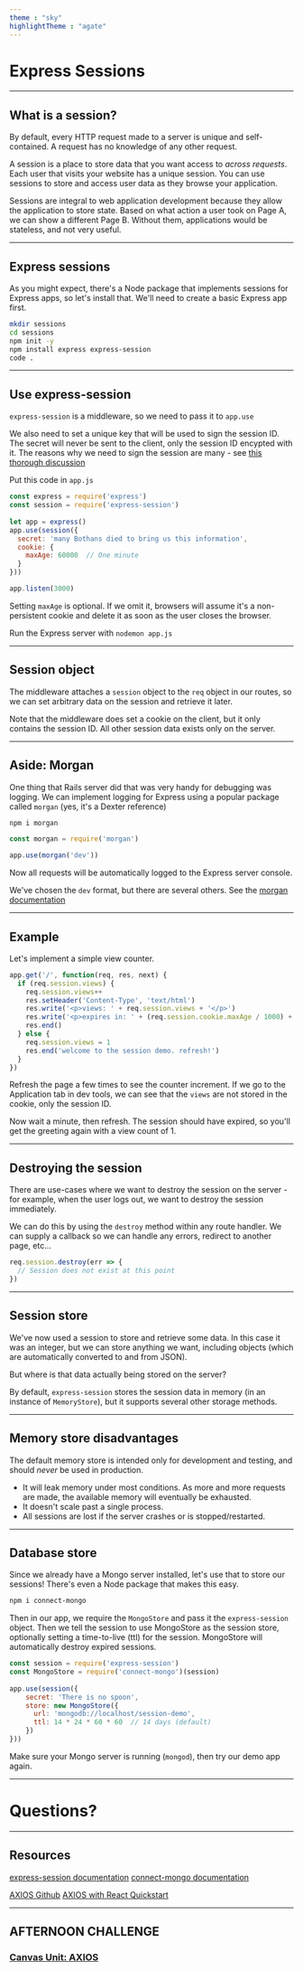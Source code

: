```yaml
---
theme : "sky"
highlightTheme : "agate"
---
```


<style>
    .reveal .slides {
      zoom: 1 !important;
      height: auto !important;
    }
    .reveal .slides section {
      top: 50% !important;
      transform: translateY(-50%) !important;
      zoom: 0.75 !important;
    }
    .reveal pre {
        width: 100% !important;
    }
    .reveal section pre code {
        overflow: hidden !important;
        max-height: none !important;
        white-space: pre-wrap !important;
    }
    .reveal img {
        border: none !important;
        background: none !important;
    }
</style>

# Express Sessions

---

## What is a session?

By default, every HTTP request made to a server is unique and self-contained. A request has no knowledge of any other request.

A session is a place to store data that you want access to _across requests_. Each user that visits your website has a unique session.  You can use sessions to store and access user data as they browse your application.

Sessions are integral to web application development because they allow the application to store state. Based on what action a user took on Page A, we can show a different Page B. Without them, applications would be stateless, and not very useful.

---

## Express sessions

As you might expect, there's a Node package that implements sessions for Express apps, so let's install that. We'll need to create a basic Express app first.

```sh
mkdir sessions
cd sessions
npm init -y
npm install express express-session
code .
```

---

## Use express-session

`express-session` is a middleware, so we need to pass it to `app.use`

We also need to set a unique key that will be used to sign the session ID. The secret will never be sent to the client, only the session ID encypted with it. The reasons why we need to sign the session are many - see [this thorough discussion](https://hueniverse.com/on-securing-web-session-ids-b90f566b3786)

Put this code in `app.js`

```js
const express = require('express')
const session = require('express-session')
 
let app = express()
app.use(session({
  secret: 'many Bothans died to bring us this information',
  cookie: {
    maxAge: 60000  // One minute
  } 
}))

app.listen(3000)
```

Setting `maxAge` is optional. If we omit it, browsers will assume it's a non-persistent cookie and delete it as soon as the user closes the browser.

Run the Express server with `nodemon app.js`

---

## Session object

The middleware attaches a `session` object to the `req` object in our routes, so we can set arbitrary data on the session and retrieve it later. 

Note that the middleware does set a cookie on the client, but it only contains the session ID. All other session data exists only on the server.

---

## Aside: Morgan

One thing that Rails server did that was very handy for debugging was logging. We can implement logging for Express using a popular package called `morgan` (yes, it's a Dexter reference)

```sh
npm i morgan
```

```js
const morgan = require('morgan')

app.use(morgan('dev'))
```

Now all requests will be automatically logged to the Express server console.

We've chosen the `dev` format, but there are several others. See the [morgan documentation](https://www.npmjs.com/package/morgan)

---

## Example

Let's implement a simple view counter.

```js
app.get('/', function(req, res, next) {
  if (req.session.views) {
    req.session.views++
    res.setHeader('Content-Type', 'text/html')
    res.write('<p>views: ' + req.session.views + '</p>')
    res.write('<p>expires in: ' + (req.session.cookie.maxAge / 1000) + 's</p>')
    res.end()
  } else {
    req.session.views = 1
    res.end('welcome to the session demo. refresh!')
  }
})
```

Refresh the page a few times to see the counter increment. If we go to the Application tab in dev tools, we can see that the `views` are not stored in the cookie, only the session ID.

Now wait a minute, then refresh. The session should have expired, so you'll get the greeting again with a view count of 1.

---

## Destroying the session

There are use-cases where we want to destroy the session on the server - for example, when the user logs out, we want to destroy the session immediately.

We can do this by using the `destroy` method within any route handler. We can supply a callback so we can handle any errors, redirect to another page, etc...

```js
req.session.destroy(err => {
  // Session does not exist at this point
})
```

---

## Session store

We've now used a session to store and retrieve some data. In this case it was an integer, but we can store anything we want, including objects (which are automatically converted to and from JSON).

But where is that data actually being stored on the server?

By default, `express-session` stores the session data in memory (in an instance of `MemoryStore`), but it supports several other storage methods.

---

## Memory store disadvantages

The default memory store is intended only for development and testing, and should *never* be used in production.

* It will leak memory under most conditions. As more and more requests are made, the available memory will eventually be exhausted.
* It doesn't scale past a single process.
* All sessions are lost if the server crashes or is stopped/restarted.

---

## Database store

Since we already have a Mongo server installed, let's use that to store our sessions! There's even a Node package that makes this easy.

```sh
npm i connect-mongo
```

Then in our app, we require the `MongoStore` and pass it the `express-session` object. Then we tell the session to use MongoStore as the session store, optionally setting a time-to-live (ttl) for the session. MongoStore will automatically destroy expired sessions.

```js
const session = require('express-session')
const MongoStore = require('connect-mongo')(session)
 
app.use(session({
    secret: 'There is no spoon',
    store: new MongoStore({
      url: 'mongodb://localhost/session-demo',
      ttl: 14 * 24 * 60 * 60  // 14 days (default)
    })
}))
```

Make sure your Mongo server is running (`mongod`), then try our demo app again.

---

# Questions?

---

## Resources

[express-session documentation](https://www.npmjs.com/package/express-session)
[connect-mongo documentation](https://www.npmjs.com/package/connect-mongo)

[AXIOS Github](https://github.com/axios/axios)
[AXIOS with React Quickstart](https://alligator.io/react/axios-react/)

---

## AFTERNOON CHALLENGE

### [Canvas Unit: AXIOS](https://coderacademy.instructure.com/courses/144/pages/unit-axios)

